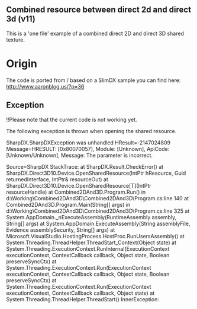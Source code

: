 Combined resource between direct 2d and direct 3d (v11)
--
This is a 'one file' example of a combined direct 2D and direct 3D shared texture.

Origin
==
The code is ported from / based on a SlimDX sample you can find here: http://www.aaronblog.us/?p=36

Exception
--
!!Please note that the current code is not working yet. 

The following exception is thrown when opening the shared resource.

SharpDX.SharpDXException was unhandled
  HResult=-2147024809
  Message=HRESULT: [0x80070057], Module: [Unknown], ApiCode: [Unknown/Unknown], Message: The parameter is incorrect.

  Source=SharpDX
  StackTrace:
       at SharpDX.Result.CheckError()
       at SharpDX.Direct3D10.Device.OpenSharedResource(IntPtr hResource, Guid returnedInterface, IntPtr& resourceOut)
       at SharpDX.Direct3D10.Device.OpenSharedResource[T](IntPtr resourceHandle)
       at Combined2DAnd3D.Program.Run() in d:\Working\Combined2DAnd3D\Combined2DAnd3D\Program.cs:line 140
       at Combined2DAnd3D.Program.Main(String[] args) in d:\Working\Combined2DAnd3D\Combined2DAnd3D\Program.cs:line 325
       at System.AppDomain._nExecuteAssembly(RuntimeAssembly assembly, String[] args)
       at System.AppDomain.ExecuteAssembly(String assemblyFile, Evidence assemblySecurity, String[] args)
       at Microsoft.VisualStudio.HostingProcess.HostProc.RunUsersAssembly()
       at System.Threading.ThreadHelper.ThreadStart_Context(Object state)
       at System.Threading.ExecutionContext.RunInternal(ExecutionContext executionContext, ContextCallback callback, Object state, Boolean preserveSyncCtx)
       at System.Threading.ExecutionContext.Run(ExecutionContext executionContext, ContextCallback callback, Object state, Boolean preserveSyncCtx)
       at System.Threading.ExecutionContext.Run(ExecutionContext executionContext, ContextCallback callback, Object state)
       at System.Threading.ThreadHelper.ThreadStart()
  InnerException: 
